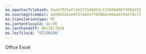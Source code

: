 ```yaml
---
ms.openlocfilehash: 4aeb79f5af7a537334b012cf3760693bf769d233
ms.sourcegitcommit: ad203331ee9737e82ef70206ac04eeb72a5f9c7f
ms.translationtype: MT
ms.contentlocale: de-DE
ms.lasthandoff: 06/18/2019
ms.locfileid: "67220196"
---
```

Office Excel